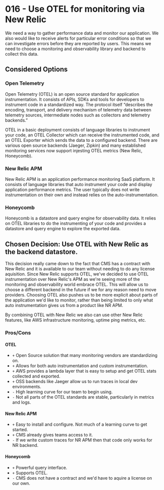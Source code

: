 # 016 - Use OTEL for monitoring via New Relic

We need a way to gather performance data and monitor our application. We also would like to receive alerts for particular error conditions so that we can investigate errors before they are reported by users. This means we need to choose a monitoring and observability library and backend to collect this data.

## Considered Options

### Open Telemetry

Open Telemetry (OTEL) is an open source standard for application instrumentation. It consists of APIs, SDKs and tools for developers to instrument code in a standardized way. The protocol itself “describes the encoding, transport, and delivery mechanism of telemetry data between telemetry sources, intermediate nodes such as collectors and telemetry backends.”

OTEL in a basic deployment consists of language libraries to instrument your code, an OTEL Collector which can receive the instrumented code, and an OTEL Exporter which sends the data to a configured backend. There are various open source backends (Jaeger, Zipkin) and many established monitoring services now support injesting OTEL metrics (New Relic, Honeycomb).

### New Relic APM

New Relic APM is an application performance monitoring SaaS platform. It consists of language libraries that auto instrument your code and display application performance metrics. The user typically does not write instrumentation on their own and instead relies on the auto-instrumentation.

### Honeycomb

Honeycomb is a datastore and query engine for observability data. It relies on OTEL libraries to do the instrumenting of your code and provides a datastore and query engine to explore the exported data.

## Chosen Decision: Use OTEL with New Relic as the backend datastore.

This decision really came down to the fact that CMS has a contract with New Relic and it is available to our team without needing to do any license aquisition. Since New Relic supports OTEL, we've decided to use OTEL instrumentation over New Relic's APM as we're seeing more of the monitoring and observability world embrace OTEL. This will allow us to choose a different backend in the future if we for any reason need to move providers. Choosing OTEL also pushes us to be more explicit about parts of the application we'd like to monitor, rather than being limited to only what auto instrumentation gives us from a product like NR APM.

By combining OTEL with New Relic we also can use other New Relic features, like AWS infrastructure monitoring, uptime ping metrics, etc.

### Pros/Cons

#### OTEL

-   `+` Open Source solution that many monitoring vendors are standardizing on.
-   `+` Allows for both auto instrumentation and custom instrumentation.
-   `+` AWS provides a lambda layer that is easy to setup and get OTEL stats collected and exported.
-   `+` OSS backends like Jaeger allow us to run traces in local dev environments.
-   `-` High learning curve for our team to begin using.
-   `-` Not all parts of the OTEL standards are stable, particularly in metrics and logs.

#### New Relic APM

-   `+` Easy to install and configure. Not much of a learning curve to get started.
-   `+` CMS already gives teams access to it.
-   `-` If we write custom traces for NR APM then that code only works for NR backend.

#### Honeycomb

-   `+` Powerful query interface.
-   `+` Supports OTEL.
-   `-` CMS does not have a contract and we'd have to aquire a license on our own.

